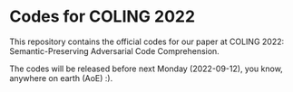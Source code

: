# Codes for COLING 2022
This repository contains the official codes for our paper at COLING 2022: Semantic-Preserving Adversarial Code Comprehension.

The codes will be released before next Monday (2022-09-12), you know, anywhere on earth (AoE) :).
